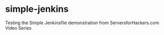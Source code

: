 # simple-jenkins
Testing the Simple Jenkinsfile demonstration from ServersforHackers.com Video Series
